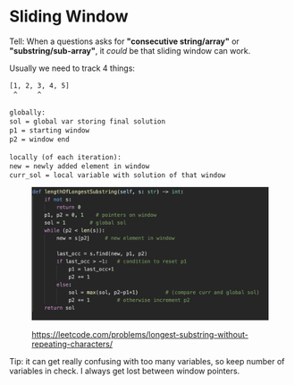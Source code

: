 # Sliding Window

Tell: When a questions asks for **"consecutive string/array"** or **"substring/sub-array"**,  it _could_ be that sliding window can work.

Usually we need to track 4 things:

```
[1, 2, 3, 4, 5]
 ^     ^

globally:
sol = global var storing final solution
p1 = starting window
p2 = window end

locally (of each iteration):
new = newly added element in window
curr_sol = local variable with solution of that window

```

<figure><img src="../../.gitbook/assets/image (3).png" alt=""><figcaption><p><a href="https://leetcode.com/problems/longest-substring-without-repeating-characters/">https://leetcode.com/problems/longest-substring-without-repeating-characters/</a></p></figcaption></figure>

Tip: it can get really confusing with too many variables, so keep number of variables in check. I always get lost between window pointers.&#x20;







